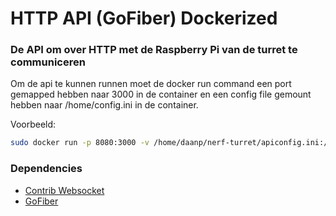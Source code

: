 # HTTP API (GoFiber) Dockerized
### De API om over HTTP met de Raspberry Pi van de turret te communiceren

Om de api te kunnen runnen moet de docker run command een port gemapped hebben naar 3000 in de container en een config file gemount hebben naar /home/config.ini in de container.

Voorbeeld:
```bash
sudo docker run -p 8080:3000 -v /home/daanp/nerf-turret/apiconfig.ini:/home/config.ini nerfturret/api:latest
```

### Dependencies

* [Contrib Websocket](github.com/gofiber/contrib/websocket)
* [GoFiber](github.com/gofiber/fiber/v2)

